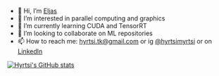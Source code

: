 - 👋 Hi, I’m [Eljas](https://hyrtsi.github.io)
- 👀 I’m interested in parallel computing and graphics
- 🌱 I’m currently learning CUDA and TensorRT
- 💞️ I’m looking to collaborate on ML repositories
- 📫 How to reach me: hyrtsi.tk@gmail.com or ig [@hyrtsimyrtsi](https://www.instagram.com/hyrtsimyrtsi/) or on [LinkedIn](https://www.linkedin.com/in/eljashyyrynen/)

[![Hyrtsi's GitHub stats](https://github-readme-stats.vercel.app/api?username=Hyrtsi&count_private=true&show_icons=true&theme=gruvbox_light)](https://github.com/anuraghazra/github-readme-stats)

